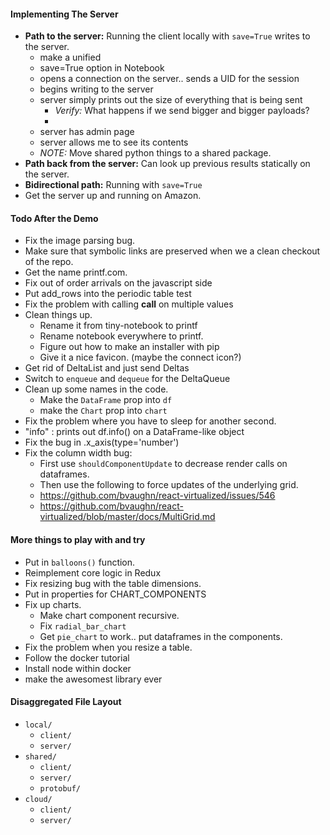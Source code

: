 #### Implementing The Server

- **Path to the server:** Running the client locally with `save=True` writes to the server.
  - make a unified
  - save=True option in Notebook
  - opens a connection on the server.. sends a UID for the session
  - begins writing to the server
  - server simply prints out the size of everything that is being sent
    - *Verify:* What happens if we send bigger and bigger payloads?
    -
  - server has admin page
  - server allows me to see its contents
  - *NOTE:* Move shared python things to a shared package.
- **Path back from the server:** Can look up previous results statically on the server.
- **Bidirectional path:** Running with `save=True`
- Get the server up and running on Amazon.

#### Todo After the Demo

- Fix the image parsing bug.
- Make sure that symbolic links are preserved when we a clean checkout of the repo.
- Get the name printf.com.
- Fix out of order arrivals on the javascript side
- Put add_rows into the periodic table test
- Fix the problem with calling __call__ on multiple values
- Clean things up.
  - Rename it from tiny-notebook to printf
  - Rename notebook everywhere to printf.
  - Figure out how to make an installer with pip
  - Give it a nice favicon. (maybe the connect icon?)
- Get rid of DeltaList and just send Deltas
- Switch to `enqueue` and `dequeue` for the DeltaQueue
- Clean up some names in the code.
  - Make the `DataFrame` prop into `df`
  - make the `Chart` prop into `chart`
- Fix the problem where you have to sleep for another second.
- "info"     : prints out df.info() on a DataFrame-like object
- Fix the bug in .x_axis(type='number')
- Fix the column width bug:
  - First use `shouldComponentUpdate` to decrease render calls on dataframes.
  - Then use the following to force updates of the underlying grid.
  - https://github.com/bvaughn/react-virtualized/issues/546
  - https://github.com/bvaughn/react-virtualized/blob/master/docs/MultiGrid.md

#### More things to play with and try

- Put in `balloons()` function.
- Reimplement core logic in Redux
- Fix resizing bug with the table dimensions.
- Put in properties for CHART_COMPONENTS
- Fix up charts.
  - Make chart component recursive.
  - Fix `radial_bar_chart`
  - Get `pie_chart` to work.. put dataframes in the components.   
- Fix the problem when you resize a table.
- Follow the docker tutorial
- Install node within docker
- make the awesomest library ever

#### Disaggregated File Layout

- `local/`
  - `client/`
  - `server/`
- `shared/`
  - `client/`
  - `server/`
  - `protobuf/`
- `cloud/`
  - `client/`
  - `server/`
